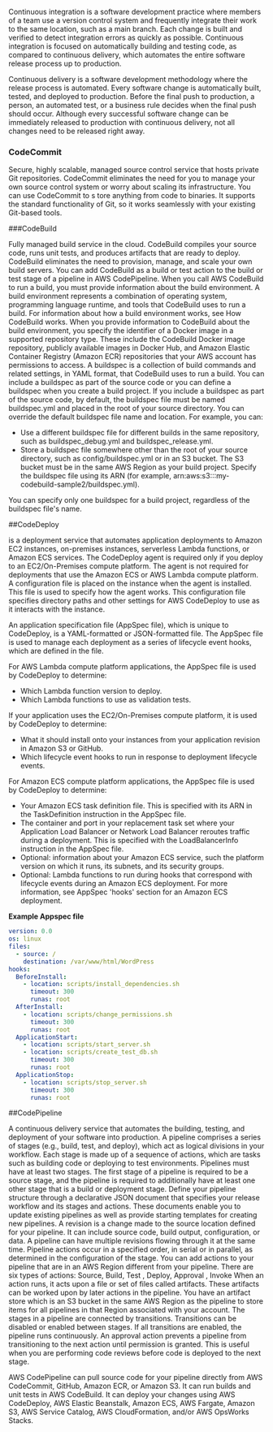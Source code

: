 
Continuous integration is a software development practice where members of a team use a version 
control system and frequently integrate their work to the same location, such as a main branch. 
Each change is built and verified to detect integration errors as quickly as possible. 
Continuous integration is focused on automatically building and testing code, as compared to 
continuous delivery, which automates the entire software release process up to production.

Continuous delivery is a software development methodology where the release process is automated. 
Every software change is automatically built, tested, and deployed to production. Before the final 
push to production, a person, an automated test, or a business rule decides when the final push should occur. Although every successful software change can be immediately released to production with continuous delivery, not all changes need to be released right away.

### CodeCommit 
Secure, highly scalable, managed source control service that hosts private Git repositories. CodeCommit eliminates the need for you to manage your 
own source control system or worry about scaling its infrastructure. You can use CodeCommit 
to s tore anything from code to binaries. It supports the standard functionality of Git, 
so it works seamlessly with your existing Git-based tools.

###CodeBuild

Fully managed build service in the cloud. CodeBuild compiles your source code, runs unit tests, and 
produces artifacts that are ready to deploy. CodeBuild eliminates the need to provision, manage, 
and scale your own build servers. You can add CodeBuild as a build or test action to the 
build or test stage of a pipeline in AWS CodePipeline.
When you call AWS CodeBuild to run a build, you must provide information about the build environment. A build environment 
represents a combination of operating system, programming language runtime, and tools that CodeBuild uses to run a build. 
For information about how a build environment works, see How CodeBuild works.
When you provide information to CodeBuild about the build environment, you specify the identifier of a 
Docker image in a supported repository type. These include the CodeBuild Docker image repository, publicly 
available images in Docker Hub, and Amazon Elastic Container Registry (Amazon ECR) repositories 
that your AWS account has permissions to access.
A buildspec is a collection of build commands and related settings, in YAML format, that CodeBuild uses to run a build. 
You can include a buildspec as part of the source code or you can define a buildspec when you 
create a build project. If you include a buildspec as part of the source code, 
by default, the buildspec file must be named buildspec.yml and placed in the root of your source directory.
You can override the default buildspec file name and location. For example, you can:
* Use a different buildspec file for different builds in the same repository, such as buildspec_debug.yml and buildspec_release.yml.
* Store a buildspec file somewhere other than the root of your source directory, such as config/buildspec.yml or in an S3 bucket. 
  The S3 bucket must be in the same AWS Region as your build project. Specify the buildspec file using its ARN (for example, arn:aws:s3:::my-codebuild-sample2/buildspec.yml).

You can specify only one buildspec for a build project, regardless of the buildspec file's name.


##CodeDeploy 

is a deployment service that automates application deployments to Amazon EC2 instances, 
on-premises instances, serverless Lambda functions, or Amazon ECS services.
The CodeDeploy agent is required only if you deploy to an EC2/On-Premises compute platform. The agent is not required for 
deployments that use the Amazon ECS or AWS Lambda compute platform. A configuration file is placed on the instance when the agent is installed. This file is used to specify how the agent works. 
This configuration file specifies directory paths and other settings  for AWS CodeDeploy to use as it interacts with the instance. 

An application specification file (AppSpec file), which is unique to CodeDeploy, is a YAML-formatted or JSON-formatted file. 
The AppSpec file is used to manage each deployment as a series of 
lifecycle event hooks, which are defined in the file.

For AWS Lambda compute platform applications, the AppSpec file is used by CodeDeploy to determine:
* Which Lambda function version to deploy.
* Which Lambda functions to use as validation tests.

If your application uses the EC2/On-Premises compute platform, it is used by CodeDeploy 
to determine:
* What it should install onto your instances from your application revision in Amazon S3 or GitHub.
* Which lifecycle event hooks to run in response to deployment lifecycle events.

For Amazon ECS compute platform applications, the AppSpec file is used by CodeDeploy to determine:
* Your Amazon ECS task definition file. This is specified with its ARN in the TaskDefinition instruction in the AppSpec file.
* The container and port in your replacement task set where your Application Load Balancer or Network Load Balancer 
  reroutes traffic during a deployment. This is specified with the LoadBalancerInfo instruction in the AppSpec file.
* Optional: information about your Amazon ECS service, such the platform version on which it runs, its subnets, and 
  its security groups.
* Optional: Lambda functions to run during hooks that correspond with lifecycle events during an Amazon ECS deployment. 
  For more information, see AppSpec 'hooks' section for an Amazon ECS deployment.

**Example Appspec file**

```yaml
version: 0.0
os: linux
files:
  - source: /
    destination: /var/www/html/WordPress
hooks:
  BeforeInstall:
    - location: scripts/install_dependencies.sh
      timeout: 300
      runas: root
  AfterInstall:
    - location: scripts/change_permissions.sh
      timeout: 300
      runas: root
  ApplicationStart:
    - location: scripts/start_server.sh
    - location: scripts/create_test_db.sh
      timeout: 300
      runas: root
  ApplicationStop:
    - location: scripts/stop_server.sh
      timeout: 300
      runas: root
```


##CodePipeline 

A continuous delivery service that automates the building, testing, and deployment of 
your software into production. A pipeline comprises a series of stages (e.g., build, test, and deploy), which 
act as logical divisions in your workflow. 
Each stage is made up of a sequence of actions, which are tasks such as building code or deploying to test environments.
Pipelines must have at least two stages. The first stage of a pipeline is required to be a source stage, and the 
pipeline is required to additionally have at least one other stage that is a build or deployment stage.
Define your pipeline structure through a declarative JSON document that specifies your release 
workflow and its stages and actions. These documents enable you to update existing pipelines as well as provide 
starting templates for creating new pipelines.
A revision is a change made to the source location defined for your pipeline. It can include
source code, build output, configuration, or data. A pipeline can have multiple revisions flowing through it at the same time.
Pipeline actions occur in a specified order, in serial or in parallel, as determined in the configuration of the stage.
You can add actions to your pipeline that are in an AWS Region different from your pipeline.
There are six types of actions: Source, Build, Test , Deploy, Approval , Invoke
When an action runs, it acts upon a file or set of files called artifacts. These artifacts can be worked upon by later 
actions in the pipeline. You have an artifact store which is an S3 bucket in the same AWS Region as the pipeline to 
store items for all pipelines in that Region associated with your account.
The stages in a pipeline are connected by transitions. Transitions can be disabled or enabled between stages. If all 
transitions are enabled, the pipeline runs continuously.
An approval action prevents a pipeline from transitioning to the next action until permission is granted. This is useful 
when you are performing code reviews before code is deployed to the next stage.

AWS CodePipeline can pull source code for your pipeline directly from AWS CodeCommit, GitHub, Amazon ECR, or Amazon S3.
It can run builds and unit tests in AWS CodeBuild.
It can deploy your changes using AWS CodeDeploy, AWS Elastic Beanstalk, Amazon ECS, AWS Fargate,
Amazon S3, AWS Service Catalog, AWS CloudFormation, and/or AWS OpsWorks Stacks.


